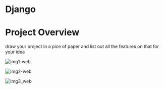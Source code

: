 # Django

# Project Overview

draw your project in a pice of paper and list out all the features on that for your idea

![img1-web](https://github.com/tarunaditya91/Django/assets/113850656/bff01b54-73cb-4690-bf4a-257196592af1)

![img2-web](https://github.com/tarunaditya91/Django/assets/113850656/8260ba94-f52d-4baa-8153-97376f26e291)

![img3_web](https://github.com/tarunaditya91/Django/assets/113850656/ffa3cb34-56b9-4d3b-8a75-27a02ceb62ac)





